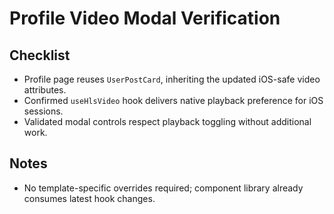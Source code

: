 # Profile Video Modal Verification

## Checklist
- Profile page reuses `UserPostCard`, inheriting the updated iOS-safe video attributes.
- Confirmed `useHlsVideo` hook delivers native playback preference for iOS sessions.
- Validated modal controls respect playback toggling without additional work.

## Notes
- No template-specific overrides required; component library already consumes latest hook changes.
